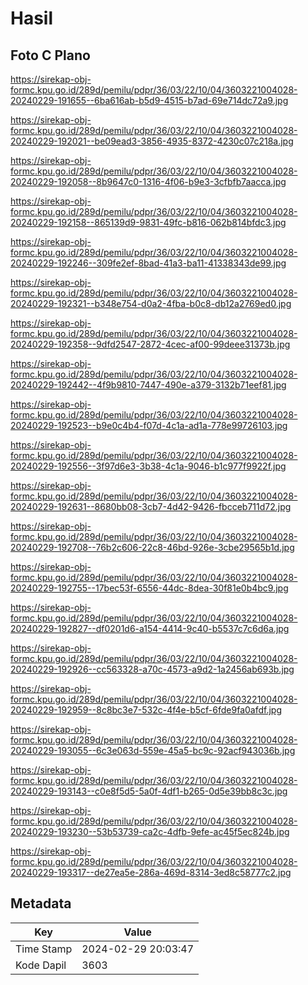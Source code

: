 # Hasil

## Foto C Plano

https://sirekap-obj-formc.kpu.go.id/289d/pemilu/pdpr/36/03/22/10/04/3603221004028-20240229-191655--6ba616ab-b5d9-4515-b7ad-69e714dc72a9.jpg

https://sirekap-obj-formc.kpu.go.id/289d/pemilu/pdpr/36/03/22/10/04/3603221004028-20240229-192021--be09ead3-3856-4935-8372-4230c07c218a.jpg

https://sirekap-obj-formc.kpu.go.id/289d/pemilu/pdpr/36/03/22/10/04/3603221004028-20240229-192058--8b9647c0-1316-4f06-b9e3-3cfbfb7aacca.jpg

https://sirekap-obj-formc.kpu.go.id/289d/pemilu/pdpr/36/03/22/10/04/3603221004028-20240229-192158--865139d9-9831-49fc-b816-062b814bfdc3.jpg

https://sirekap-obj-formc.kpu.go.id/289d/pemilu/pdpr/36/03/22/10/04/3603221004028-20240229-192246--309fe2ef-8bad-41a3-ba11-41338343de99.jpg

https://sirekap-obj-formc.kpu.go.id/289d/pemilu/pdpr/36/03/22/10/04/3603221004028-20240229-192321--b348e754-d0a2-4fba-b0c8-db12a2769ed0.jpg

https://sirekap-obj-formc.kpu.go.id/289d/pemilu/pdpr/36/03/22/10/04/3603221004028-20240229-192358--9dfd2547-2872-4cec-af00-99deee31373b.jpg

https://sirekap-obj-formc.kpu.go.id/289d/pemilu/pdpr/36/03/22/10/04/3603221004028-20240229-192442--4f9b9810-7447-490e-a379-3132b71eef81.jpg

https://sirekap-obj-formc.kpu.go.id/289d/pemilu/pdpr/36/03/22/10/04/3603221004028-20240229-192523--b9e0c4b4-f07d-4c1a-ad1a-778e99726103.jpg

https://sirekap-obj-formc.kpu.go.id/289d/pemilu/pdpr/36/03/22/10/04/3603221004028-20240229-192556--3f97d6e3-3b38-4c1a-9046-b1c977f9922f.jpg

https://sirekap-obj-formc.kpu.go.id/289d/pemilu/pdpr/36/03/22/10/04/3603221004028-20240229-192631--8680bb08-3cb7-4d42-9426-fbcceb711d72.jpg

https://sirekap-obj-formc.kpu.go.id/289d/pemilu/pdpr/36/03/22/10/04/3603221004028-20240229-192708--76b2c606-22c8-46bd-926e-3cbe29565b1d.jpg

https://sirekap-obj-formc.kpu.go.id/289d/pemilu/pdpr/36/03/22/10/04/3603221004028-20240229-192755--17bec53f-6556-44dc-8dea-30f81e0b4bc9.jpg

https://sirekap-obj-formc.kpu.go.id/289d/pemilu/pdpr/36/03/22/10/04/3603221004028-20240229-192827--df0201d6-a154-4414-9c40-b5537c7c6d6a.jpg

https://sirekap-obj-formc.kpu.go.id/289d/pemilu/pdpr/36/03/22/10/04/3603221004028-20240229-192926--cc563328-a70c-4573-a9d2-1a2456ab693b.jpg

https://sirekap-obj-formc.kpu.go.id/289d/pemilu/pdpr/36/03/22/10/04/3603221004028-20240229-192959--8c8bc3e7-532c-4f4e-b5cf-6fde9fa0afdf.jpg

https://sirekap-obj-formc.kpu.go.id/289d/pemilu/pdpr/36/03/22/10/04/3603221004028-20240229-193055--6c3e063d-559e-45a5-bc9c-92acf943036b.jpg

https://sirekap-obj-formc.kpu.go.id/289d/pemilu/pdpr/36/03/22/10/04/3603221004028-20240229-193143--c0e8f5d5-5a0f-4df1-b265-0d5e39bb8c3c.jpg

https://sirekap-obj-formc.kpu.go.id/289d/pemilu/pdpr/36/03/22/10/04/3603221004028-20240229-193230--53b53739-ca2c-4dfb-9efe-ac45f5ec824b.jpg

https://sirekap-obj-formc.kpu.go.id/289d/pemilu/pdpr/36/03/22/10/04/3603221004028-20240229-193317--de27ea5e-286a-469d-8314-3ed8c58777c2.jpg


## Metadata

| Key        | Value               |
| ---------- | ------------------- |
| Time Stamp | 2024-02-29 20:03:47 |
| Kode Dapil | 3603                |



